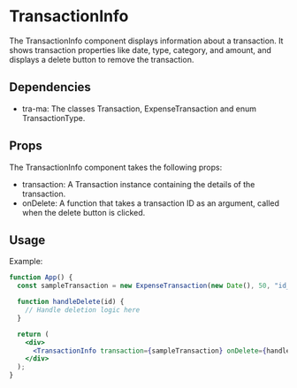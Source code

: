 # TransactionInfo

The TransactionInfo component displays information about a transaction. It shows transaction properties like date, type, category, and amount, and displays a delete button to remove the transaction.

## Dependencies

- tra-ma: The classes Transaction, ExpenseTransaction and enum TransactionType.

## Props

The TransactionInfo component takes the following props:

- transaction: A Transaction instance containing the details of the transaction.
- onDelete: A function that takes a transaction ID as an argument, called when the delete button is clicked.

## Usage

Example:
```jsx
function App() {
  const sampleTransaction = new ExpenseTransaction(new Date(), 50, "id_123", ExpenseCategory.FOOD);

  function handleDelete(id) {
    // Handle deletion logic here
  }

  return (
    <div>
      <TransactionInfo transaction={sampleTransaction} onDelete={handleDelete} />
    </div>
  );
}
```